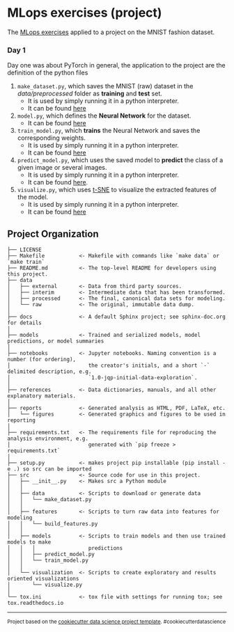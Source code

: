 MLops exercises (project)
==============================

The [MLops exercises](https://github.com/SkafteNicki/dtu_mlops) applied to a project on the MNIST fashion dataset. 

### Day 1 

Day one was about PyTorch in general, the application to the project are the definition of the python files

1. `make_dataset.py`, which saves the MNIST (raw) dataset in the *data/preprocessed* folder as **training** and **test** set.  
   - It is used by simply running it in a python interpreter. 
   - It can be found [here](/src/data/make_dataset.py)
2. `model.py`, which defines the **Neural Network** for the dataset.  
   - It can be found [here](/src/models/model.py)
3. `train_model.py`, which **trains** the Neural Network and saves the corresponding weights.  
   - It is used by simply running it in a python interpreter.
   - It can be found [here](/src/models/train_model.py)
4. `predict_model.py`, which uses the saved model to **predict** the class of a given image or several images.  
   - It is used by simply running it in a python interpreter.
   - It can be found [here](/src/models/predict_model.py).
5. `visualize.py`, which uses [t-SNE](https://scikit-learn.org/stable/modules/generated/sklearn.manifold.TSNE.html) to visualize the extracted features of the model.  
   - It is used by simply running it in a python interpreter. 
   - It can be found [here](/src/visualization/visualize.py)





Project Organization
------------

    ├── LICENSE
    ├── Makefile           <- Makefile with commands like `make data` or `make train`
    ├── README.md          <- The top-level README for developers using this project.
    ├── data
    │   ├── external       <- Data from third party sources.
    │   ├── interim        <- Intermediate data that has been transformed.
    │   ├── processed      <- The final, canonical data sets for modeling.
    │   └── raw            <- The original, immutable data dump.
    │
    ├── docs               <- A default Sphinx project; see sphinx-doc.org for details
    │
    ├── models             <- Trained and serialized models, model predictions, or model summaries
    │
    ├── notebooks          <- Jupyter notebooks. Naming convention is a number (for ordering),
    │                         the creator's initials, and a short `-` delimited description, e.g.
    │                         `1.0-jqp-initial-data-exploration`.
    │
    ├── references         <- Data dictionaries, manuals, and all other explanatory materials.
    │
    ├── reports            <- Generated analysis as HTML, PDF, LaTeX, etc.
    │   └── figures        <- Generated graphics and figures to be used in reporting
    │
    ├── requirements.txt   <- The requirements file for reproducing the analysis environment, e.g.
    │                         generated with `pip freeze > requirements.txt`
    │
    ├── setup.py           <- makes project pip installable (pip install -e .) so src can be imported
    ├── src                <- Source code for use in this project.
    │   ├── __init__.py    <- Makes src a Python module
    │   │
    │   ├── data           <- Scripts to download or generate data
    │   │   └── make_dataset.py
    │   │
    │   ├── features       <- Scripts to turn raw data into features for modeling
    │   │   └── build_features.py
    │   │
    │   ├── models         <- Scripts to train models and then use trained models to make
    │   │   │                 predictions
    │   │   ├── predict_model.py
    │   │   └── train_model.py
    │   │
    │   └── visualization  <- Scripts to create exploratory and results oriented visualizations
    │       └── visualize.py
    │
    └── tox.ini            <- tox file with settings for running tox; see tox.readthedocs.io


--------

<p><small>Project based on the <a target="_blank" href="https://drivendata.github.io/cookiecutter-data-science/">cookiecutter data science project template</a>. #cookiecutterdatascience</small></p>